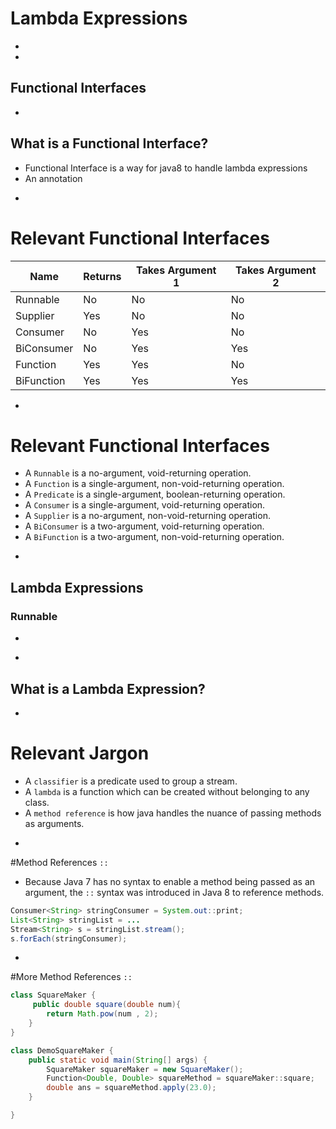 # Lambda Expressions








-
-
## Functional Interfaces


-
## What is a Functional Interface?
* Functional Interface is a way for java8 to handle lambda expressions
* An annotation



-
# Relevant Functional Interfaces
| Name       | Returns | Takes Argument 1 | Takes Argument 2 |
|------------|---------|------------------|------------------|
| Runnable  | No      | No       | No      |
| Supplier   | Yes     | No       | No      |
| Consumer   | No      | Yes      | No      |
| BiConsumer | No      | Yes      | Yes     |
| Function   | Yes     | Yes      | No      |
| BiFunction | Yes     | Yes      | Yes     |


-
# Relevant Functional Interfaces
* A `Runnable` is a no-argument, void-returning operation.
* A `Function` is a single-argument, non-void-returning operation.
* A `Predicate` is a single-argument, boolean-returning operation.
* A `Consumer` is a single-argument, void-returning operation.
* A `Supplier` is a no-argument, non-void-returning operation.
* A `BiConsumer` is a two-argument, void-returning operation.
* A `BiFunction` is a two-argument, non-void-returning operation.


-
## Lambda Expressions
### Runnable
* 

-
## What is a Lambda Expression?



-
# Relevant Jargon
* A `classifier` is a predicate used to group a stream.
* A `lambda` is a function which can be created without belonging to any class.
* A `method reference` is how java handles the nuance of passing methods as arguments.



















-
#Method References `::`
* Because Java 7 has no syntax to enable a method being passed as an argument, the `::` syntax was introduced in Java 8 to reference methods.

```java
Consumer<String> stringConsumer = System.out::print;
List<String> stringList = ...
Stream<String> s = stringList.stream();
s.forEach(stringConsumer);
```


-
#More Method References `::`
```java
class SquareMaker {
     public double square(double num){
        return Math.pow(num , 2);
    }
}

class DemoSquareMaker {
	public static void main(String[] args) {
		SquareMaker squareMaker = new SquareMaker();
		Function<Double, Double> squareMethod = squareMaker::square;
		double ans = squareMethod.apply(23.0);
	}

}
```
